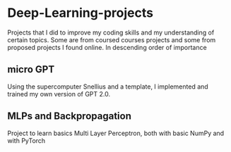 # Deep-Learning-projects
Projects that I did to improve my coding skills and my understanding of certain topics. Some are from coursed courses projects and some from proposed projects I found online. In descending order of importance


## micro GPT
Using the supercomputer Snellius and a template, I implemented and trained my own version of GPT 2.0.

## MLPs and Backpropagation
Project to learn basics Multi Layer Perceptron, both with basic NumPy and with PyTorch

